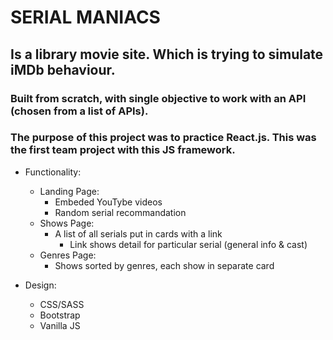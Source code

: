 # SERIAL MANIACS

## Is a library movie site. Which is trying to simulate iMDb behaviour. 

### Built from scratch, with single objective to work with an API (chosen from a list of APIs). 
### The purpose of this project was to practice React.js. This was the first team project with this JS framework.

* Functionality:
  * Landing Page:
    * Embeded YouTybe videos
    * Random serial recommandation
  * Shows Page:
    * A list of all serials put in cards with a link
      * Link shows detail for particular serial (general info & cast)
  * Genres Page:
    * Shows sorted by genres, each show in separate card
    
* Design:
  * CSS/SASS
  * Bootstrap
  * Vanilla JS
    
  
